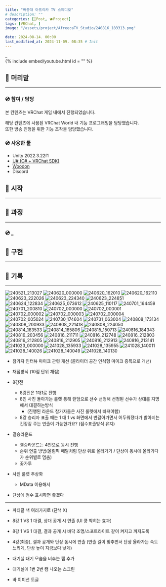 ```yaml
---
title: "버종대 아프리카 TV 스튜디오"
# description: ""
categories: [📀Post, 🫐Project]
tags: [VRChat, ]
image: "/assets/project/AfreecaTV_Studio/240816_183313.png"

date: 2024-08-14. 00:00
last_modified_at: 2024-11-09. 08:35 # Init
---
```



_  
{% include embed/youtube.html id = "" %}

## 📀 머리말

---

### 💿 참여 / 담당

본 컨텐츠는 VRChat 게임 내에서 진행되었습니다.  

해당 컨텐츠에 사용된 VRChat World 내 기능 프로그래밍을 담당했습니다.  
또한 방송 진행을 위한 기능 조작을 담당했습니다.  

### 💿 사용한 툴

- Unity 2022.3.22f1
- [U# (C# + VRChat SDK)](https://udonsharp.docs.vrchat.com/)
- [Woodon](https://github.com/wrchat/Woodon)
- Discord

## 📀 시작

---

## 📀 과정

---

### 💿 _

## 📀 구현

---

## 📀 기록

---

![240521_213027](/assets/project/SOOP_Studio/240521_213027.png)
![240620_000000](/assets/project/SOOP_Studio/240620_000000.png)
![240620_162010](/assets/project/SOOP_Studio/240620_162010.png)
![240620_162110](/assets/project/SOOP_Studio/240620_162110.png)
![240623_222026](/assets/project/SOOP_Studio/240623_222026.png)
![240623_224340](/assets/project/SOOP_Studio/240623_224340.png)
![240623_224851](/assets/project/SOOP_Studio/240623_224851.png)
![240624_122834](/assets/project/SOOP_Studio/240624_122834.png)
![240625_073612](/assets/project/SOOP_Studio/240625_073612.png)
![240625_110117](/assets/project/SOOP_Studio/240625_110117.png)
![240701_164459](/assets/project/SOOP_Studio/240701_164459.png)
![240701_200810](/assets/project/SOOP_Studio/240701_200810.png)
![240702_000000](/assets/project/SOOP_Studio/240702_000000.png)
![240702_000001](/assets/project/SOOP_Studio/240702_000001.png)
![240702_000002](/assets/project/SOOP_Studio/240702_000002.png)
![240702_000003](/assets/project/SOOP_Studio/240702_000003.png)
![240702_000004](/assets/project/SOOP_Studio/240702_000004.png)
![240702_005024](/assets/project/SOOP_Studio/240702_005024.png)
![240730_174604](/assets/project/SOOP_Studio/240730_174604.png)
![240731_063004](/assets/project/SOOP_Studio/240731_063004.png)
![240808_173134](/assets/project/SOOP_Studio/240808_173134.png)
![240808_200933](/assets/project/SOOP_Studio/240808_200933.png)
![240808_221418](/assets/project/SOOP_Studio/240808_221418.png)
![240808_224050](/assets/project/SOOP_Studio/240808_224050.png)
![240814_183533](/assets/project/SOOP_Studio/240814_183533.png)
![240814_185806](/assets/project/SOOP_Studio/240814_185806.png)
![240815_150713](/assets/project/SOOP_Studio/240815_150713.png)
![240816_184343](/assets/project/SOOP_Studio/240816_184343.png)
![240816_203456](/assets/project/SOOP_Studio/240816_203456.png)
![240816_211711](/assets/project/SOOP_Studio/240816_211711.png)
![240816_212748](/assets/project/SOOP_Studio/240816_212748.png)
![240816_212803](/assets/project/SOOP_Studio/240816_212803.png)
![240816_212805](/assets/project/SOOP_Studio/240816_212805.png)
![240816_212905](/assets/project/SOOP_Studio/240816_212905.png)
![240816_212913](/assets/project/SOOP_Studio/240816_212913.png)
![240816_213141](/assets/project/SOOP_Studio/240816_213141.png)
![241023_000000](/assets/project/SOOP_Studio/241023_000000.png)
![241028_135933](/assets/project/SOOP_Studio/241028_135933.png)
![241028_135955](/assets/project/SOOP_Studio/241028_135955.png)
![241028_140011](/assets/project/SOOP_Studio/241028_140011.png)
![241028_140026](/assets/project/SOOP_Studio/241028_140026.png)
![241028_140049](/assets/project/SOOP_Studio/241028_140049.png)
![241028_140130](/assets/project/SOOP_Studio/241028_140130.png)

- 참가자 인터뷰 마이크 관련 개선 (콜라이더 공간 인식형 마이크 증폭으로 개선)
- 채점방식 (10점 단위 채점)
- 8강전
  - 8강전은 1대1로 진행
  - 8인 사진 돌아가는 룰렛 통해 랜덤으로 선수 선정해 선정된 선수가 상대를 지명해서 대결하는방식
    - (진행된 라운드 참가자들은 사진 룰렛에서 빠져야함)
  - 8강 승리자 표출 때는 1 대 1 vs 화면에서 번갈아가면서 어두워졌다가 밝아지는 긴장감 주는 연출이 가능한가요? (점수표출방식 유지)
- 결승라운드
  - 결승라운드는 4인으로 동시 진행
  - 순위 연출 방법(올림픽 메달처럼 단상 위로 올라가기 / 단상이 동시에 올라가다가 순위별로 멈춤)
  - 꽃가루

- 사진 룰렛 추상화
  - MData 이용해서
- 단상에 점수 표시하면 좋겠다

---

- 파티클 색 여러가지로 (단색 X)
- 8강 1 VS 1 대결, 상대 공개 시 연출 (UI 쿵 박히는 효과)
- 8강 1 VS 1 대결, 결과 공개 시 바닥 조명/스포트라이트 같이 켜지고 꺼지도록
- 4강(최종), 결과 공개와 단상 동시에 연출 (연출 길이 맞추면서 단상 올라가는 속도 느리게, 단상 높이 지금보다 낮게)
- 대기실 대기 모습을 비추는 캠 추가
- 대기실에 1번 2번 캠 나오는 스크린

- 바 이미션 토글
